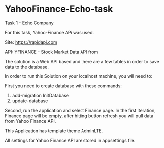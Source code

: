 # YahooFinance-Echo-task
Task 1 - Echo Company

For this task, Yahoo-Finance APi was used.

Site: https://rapidapi.com

API: YFINANCE - Stock Market Data API from 

The solution is a Web API based and there are a few tables in order to save data to the database.

In order to run this Solution on your localhost machine, you will need to:

First you need to create database with these commands:
1. add-migration InitDatabase
2. update-database

Second, run the application and select Finance page.
In the first iteration, Finance page will be empty, after hitting button refresh you will pull data from Yahoo Finance API.

This Application has template theme AdminLTE.

All settings for Yahoo Finance API are stored in appsettings file.

